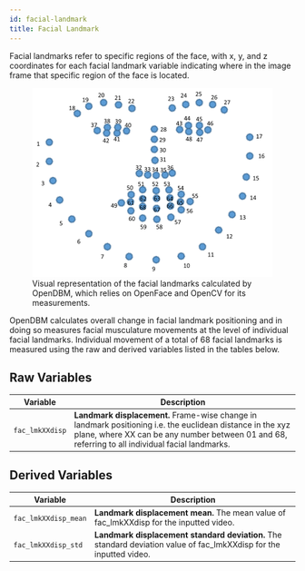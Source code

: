 ```yaml
---
id: facial-landmark
title: Facial Landmark
---
```


Facial landmarks refer to specific regions of the face, with x, y, and z coordinates for each facial landmark variable indicating where in the image frame that specific region of the face is located. 

<figure>
  <img src="/docs/assets/facial-landmark-1.png" width="500" alt="Visual representation of the facial landmarks calculated by OpenDBM, which relies on OpenFace and OpenCV for its measurements." />
  <figcaption>Visual representation of the facial landmarks calculated by OpenDBM, which relies on OpenFace and OpenCV for its measurements.</figcaption>
</figure>

OpenDBM calculates overall change in facial landmark positioning and in doing so measures facial musculature movements at the level of individual facial landmarks. Individual movement of a total of 68 facial landmarks is measured using the raw and derived variables listed in the tables below.


## Raw Variables

| Variable      | Description |
| ----------- | ----------- |
| `fac_lmkXXdisp`      | **Landmark displacement.** Frame-wise change in landmark positioning i.e. the euclidean distance in the xyz plane, where XX can be any number between 01 and 68, referring to all individual facial landmarks.       |

## Derived Variables

| Variable      | Description |
| ----------- | ----------- |
| `fac_lmkXXdisp_mean`      | **Landmark displacement mean.** The mean value of fac_lmkXXdisp for the inputted video.       |
| `fac_lmkXXdisp_std`      | **Landmark displacement standard deviation.** The standard deviation value of fac_lmkXXdisp for the inputted video.       |